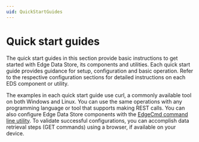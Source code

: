 ```yaml
---
uid: QuickStartGuides
---
```


# Quick start guides
The quick start guides in this section provide basic instructions to get started with Edge Data Store, its components and utilities.  Each quick start guide provides guidance for setup, configuration and basic operation.  Refer to the respective configuration sections for detailed instructions on each EDS component or utility.

The examples in each quick start guide use curl, a commonly available tool on both Windows and Linux. You can use the same operations with any programming language or tool that supports making REST calls. You can also configure Edge Data Store components with the [EdgeCmd command line utility](xref:commandLine).  To validate successful configurations, you can accomplish data retrieval steps (GET commands) using a browser, if available on your device.
